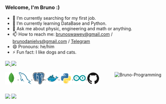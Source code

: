 ### Welcome, I'm Bruno :)
- 🔭 I’m currently searching for my first job.
- 🌱 I’m currently learning DataBase and Python.
- 💬 Ask me about physic, engineering and math or anything.
- 📫 How to reach me: brunoswawey@gmail.com / brunodanielvs@gmail.com / [Telegram](https://t.me/brunodanielvs)
- 😄 Pronouns: he/him
- ⚡ Fun fact: I like dogs and cats.

<div>
  <a href="https://github.com/brunodanielvs">
  <img height="180em" src="https://github-readme-stats.vercel.app/api?username=brunodanielvs&show_icons=true&theme=shades-of-purple&include_all_commits=true&count_private=true"/>
  <img height="180em" src="https://github-readme-stats.vercel.app/api/top-langs/?username=brunodanielvs&layout=compact&langs_count=7&theme=shades-of-purple"/>
</div>
<div style="display: inline_block"><br>
  <img align="center" alt="Bruno-Mongodb" height="40" width="40" src="https://raw.githubusercontent.com/devicons/devicon/master/icons/mongodb/mongodb-original.svg">
  <img align="center" alt="Bruno-Mysql" height="40" width="40" src="https://raw.githubusercontent.com/devicons/devicon/master/icons/mysql/mysql-original.svg">
  <img align="center" alt="Bruno-Postgressql" height="40" width="40" src="https://raw.githubusercontent.com/devicons/devicon/master/icons/postgresql/postgresql-original.svg">
  <img align="center" alt="Bruno-Docker" height="40" width="40" src="https://raw.githubusercontent.com/devicons/devicon/master/icons/docker/docker-original.svg">
  <img align="center" alt="Bruno-Python" height="40" width="40" src="https://raw.githubusercontent.com/devicons/devicon/master/icons/python/python-original.svg">
  <img align="center" alt="Bruno-Arduino" height="40" width="40" src="https://raw.githubusercontent.com/devicons/devicon/master/icons/arduino/arduino-original.svg">
  <img align="center" alt="Bruno-Github" height="40" width="40" src="https://raw.githubusercontent.com/devicons/devicon/master/icons/github/github-original.svg">
  <img align="right" alt="Bruno-Programming" src="https://cdn.discordapp.com/attachments/775791181916536852/874669945064128592/58750142_60x60.gif">
</div>
  
  ##
  
  <a href="https://www.instagram.com/brx3s/" target="_blank"><img src="https://img.shields.io/badge/-Instagram-%23E4405F?style=for-the-badge&logo=instagram&logoColor=white"></a>
  <a href="https://www.linkedin.com/in/bruno-daniel-vieira-sena-59a3a5178/" target="_blank"><img src="https://img.shields.io/badge/-LinkedIn-%230077B5?style=for-the-badge&logo=linkedin&logoColor=white"></a>
